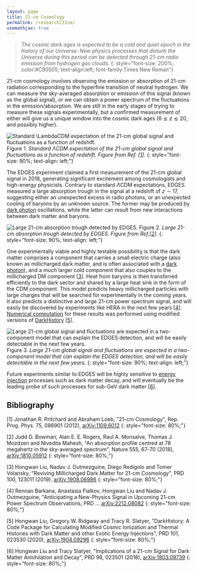 ```yaml
---
layout: page
title: 21-cm Cosmology
permalink: /research/21cm/
usemathjax: true
---
```

>*The cosmic dark ages is expected to be a cold and quiet epoch in the history of our Universe. New physics processes that disturb the Universe during this period can be detected through 21-cm radio emission from hydrogen gas clouds.*
{: style="font-size: 200%; color:#C90505; text-align:left; font-family:Times New Roman"}


21-cm cosmology involves observing the emission or absorption of 21-cm radiation corresponding to the hyperfine transition of neutral hydrogen. We can measure the sky-averaged absorption or emission of this signal (known as the global signal), or we can obtain a power spectrum of the fluctuations in the emission/absorption. We are still in the early stages of trying to measure these signals experimentally, but a confirmed measurement of either will give us a unique window into the cosmic dark ages ($6 \lesssim z \lesssim 20$, and possibly higher). 

![Standard $\Lambda$CDM expectation of the 21-cm global signal and fluctuations as a function of redshift.](/images/21cm_summary.jpg)
Figure 1. *Standard $\Lambda$CDM expectation of the 21-cm global signal and fluctuations as a function of redshift. Figure from Ref. [[1](#bib_1)].*
{: style="font-size: 90%; text-align: left;"}

The EDGES experiment claimed a first measurement of the 21-cm global signal in 2018, generating significant excitement among cosmologists and high-energy physicists. Contrary to standard $\Lambda$CDM expectations, EDGES measured a large absorption trough in the signal at a redshift of $z \sim 17$, suggesting either an unexpected excess in radio photons, or an unexpected cooling of baryons by an unknown source. The former may be produced by [dark photon](/research/dark_photons) oscillations, while the latter can result from new interactions between dark matter and baryons. 

![Large 21-cm absorption trough detected by EDGES.](/images/EDGES.jpg)
Figure 2. *Large 21-cm absorption trough detected by EDGES. Figure from Ref.[[2](#bib_2)].*
{: style="font-size: 90%; text-align: left;"}

One experimentally viable and highly testable possibility is that the dark matter comprises a component that carries a small electric charge (also known as millicharged dark matter, and is often associated with a [dark photon](/research/dark_photon)), and a much larger cold component that also couples to the millicharged DM component [[3](#bib_3)]. Heat from baryons is then transferred efficiently to the dark sector and shared by a large heat sink in the form of the CDM component. This model predicts heavy millicharged particles with large charges that will be searched for experimentally in the coming years. It also predicts a distinctive and large 21-cm power spectrum signal, and will easily be discovered by experiments like HERA in the next few years [[4](#bib_4)]. [Numerical computation](/research/computation) for these results was performed using modified versions of [DarkHistory](https://github.com/hongwanliu/DarkHistory) [[5](#bib_5)]. 

![Large 21-cm global signal and fluctuations are expected in a two-component model that can explain the EDGES detection, and will be easily detectable in the next few years.](/images/mDM_CDM_21cm.jpg)
Figure 3. *Large 21-cm global signal and fluctuations are expected in a two-component model that can explain the EDGES detection, and will be easily detectable in the next few years.*
{: style="font-size: 90%; text-align: left;"}

Future experiments similar to EDGES will be highly sensitive to [energy injection](/research/energy_injection) processes such as dark matter decay, and will eventually be the leading probe of such processes for sub-GeV dark matter [[6](#bib_6)].
## Bibliography
<a name='bib_1'></a>
[1] Jonathan R. Pritchard and Abraham Loeb, "21-cm Cosmology", Rep. Prog. Phys. 75, 086901 (2012), [arXiv:1109.6012](https://arxiv.org/abs/1109.6012)
{: style="font-size: 80%;"}

<a name='bib_2'></a>
[2] Judd D. Bowman, Alan E. E. Rogers, Raul A. Monsalve, Thomas J. Mozdzen and Nivedita Mahesh, "An absorption profile centred at 78 megahertz in the sky-averaged spectrum", Nature 555, 67-70 (2018), [arXiv:1810.05912](https://arxiv.org/abs/1810.05912)
{: style="font-size: 80%;"}

<a name='bib_3'></a>
[3] Hongwan Liu, Nadav J. Outmezguine, Diego Redigolo and Tomer Volansky, "Reviving Millicharged Dark Matter for 21-cm Cosmology", PRD 100, 123011 (2019), [arXiv:1908.06986](https://arxiv.org/abs/1908.06986)
{: style="font-size: 80%;"}

<a name='bib_4'></a>
[4] Rennan Barkana, Anastasia Fialkov, Hongwan Liu and Nadav J. Outmezguine, "Anticipating a New-Physics Signal in Upcoming 21-cm Power Spectrum Observations, PRD ... [arXiv:2212.08082](http://arxiv.org/abs/2212.08082)
{: style="font-size: 80%;"}

<a name='bib_1'></a>
[5] Hongwan Liu, Gregory W. Ridgway and Tracy R. Slatyer, "DarkHistory: A Code Package for Calculating Modified Cosmic Ionization and Thermal Histories with Dark Matter and other Exotic Energy Injections", PRD 101, 023530 (2020), [arXiv:1904.09296](https://arxiv.org/abs/1904.09296)
{: style="font-size: 80%;"}

<a name='bib_6'></a>
[6] Hongwan Liu and Tracy Slatyer, "Implications of a 21-cm Signal for Dark Matter Annihilation and Decay", PRD 98, 023501 (2018), [arXiv:1803.09739](https://arxiv.org/abs/1803.09739)
{: style="font-size: 80%;"}